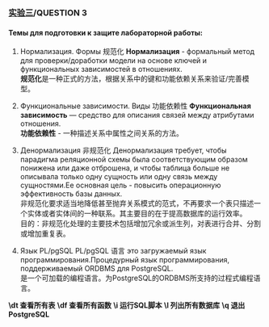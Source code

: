 ### [实验三](../lab3/readme.md)/QUESTION 3

#### Темы для подготовки к защите лабораторной работы:

1. Нормализация. Формы 规范化
**Нормализация** - формальный метод для проверки/доработки модели на основе ключей и функциональных зависимостей в отношениях.  
**规范化**是一种正式的方法，根据关系中的键和功能依赖关系来验证/完善模型。 

2. Функциональные зависимости. Виды 功能依赖性
**Функциональная зависимость** — средство для описания связей между атрибутами отношения.  
**功能依赖性** - 一种描述关系中属性之间关系的方法。

3. Денормализация 非规范化
Денормализация требует, чтобы парадигма реляционной схемы была соответствующим образом понижена или даже отброшена, и чтобы таблица больше не описывала только одну сущность или одну связь между сущностями.Ее основная цель - повысить операционную эффективность базы данных.  
非规范化要求适当地降低甚至抛弃关系模式的范式，不再要求一个表只描述一个实体或者实体间的一种联系。其主要目的在于提高数据库的运行效率。  
目的：非规范化处理的主要技术包括增加冗余或派生列，对表进行合并、分割或增加重复表。  

4. Язык PL/pgSQL PL/pgSQL 语言
это загружаемый язык программирования.Процедурный язык программирования, поддерживаемый ORDBMS для PostgreSQL.  
是一个可加载的编程语言。为PostgreSQL的ORDBMS所支持的过程式编程语言。

**\dt 查看所有表**
**\df 查看所有函数**
**\i 运行SQL脚本**
**\l 列出所有数据库**
**\q 退出PostgreSQL**